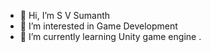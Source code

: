 - 👋 Hi, I’m S V Sumanth
- 👀 I’m interested in Game Development
- 🌱 I’m currently learning Unity game engine
.

<!---
sumanth1827/sumanth1827 is a ✨ special ✨ repository because its `README.md` (this file) appears on your GitHub profile.
You can click the Preview link to take a look at your changes.
--->
